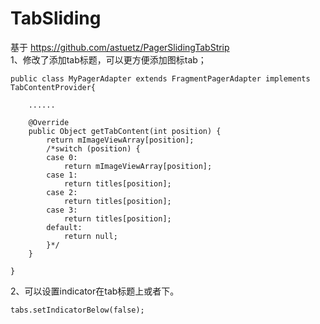 TabSliding
==========


基于 https://github.com/astuetz/PagerSlidingTabStrip <br>
  1、修改了添加tab标题，可以更方便添加图标tab；<br>
  
  
    public class MyPagerAdapter extends FragmentPagerAdapter implements TabContentProvider{
    
        ......
        
        @Override
		public Object getTabContent(int position) {
			return mImageViewArray[position];
			/*switch (position) {
			case 0:
				return mImageViewArray[position];
			case 1:
				return titles[position];
			case 2:
				return titles[position];
			case 3:
				return titles[position];
			default:
				return null;
			}*/
		}
		
    }
  
  2、可以设置indicator在tab标题上或者下。

    tabs.setIndicatorBelow(false);
